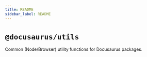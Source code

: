 ```yaml
---
title: README
sidebar_label: README
---
```

# `@docusaurus/utils`

Common (Node/Browser) utility functions for Docusaurus packages.

